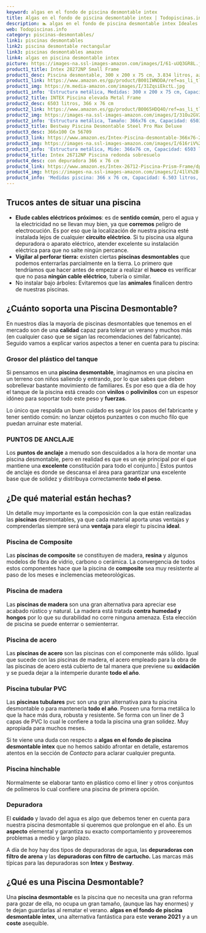 ```yaml
---
keyword: algas en el fondo de piscina desmontable intex
title: Algas en el fondo de piscina desmontable intex | Todopiscinas.info
description: 🏊 algas en el fondo de piscina desmontable intex Ideales para este verano 2021. Aquí puedes comprar algas en el fondo de piscina desmontable intex y comparar con otras similares. No dejes escapar algas en el fondo de piscina desmontable intex a un precio realmente tentador.
web: Todopiscinas.info
category: piscinas-desmontables/
link1: piscinas desmontables
link2: piscina desmontable rectangular
link3: piscinas desmontables amazon
link4: algas en piscina desmontable intex
picture: https://images-na.ssl-images-amazon.com/images/I/61-uUQ3GR8L.jpg
product1_title: Intex 28272NP Small Frame
product1_desc: Piscina desmontable, 300 x 200 x 75 cm, 3.834 litros, azul
product1_link: https://www.amazon.es/gp/product/B001IWNDDA/ref=as_li_tl?ie=UTF8&camp=3638&creative=24630&creativeASIN=B001IWNDDA&linkCode=as2&tag=todopiscinas0e-21&linkId=25b9d647487c889cb6ef56ed63f50ca1
product1_img: https://m.media-amazon.com/images/I/31ZqsiEkctL.jpg
product1_info: 'Estructura metálica, Medidas: 300 x 200 x 75 cm, Capacidad: 3.834 litros, Para 6 personas (+ 6 años), Fácil montaje, Forma rectangular'
product2_title: INTEX Piscina elevada Metal Frame
product2_desc: 6503 litros, 366 x 76 cm
product2_link: https://www.amazon.es/gp/product/B0065HDQ4O/ref=as_li_tl?ie=UTF8&camp=3638&creative=24630&creativeASIN=B0065HDQ4O&linkCode=as2&tag=todopiscinas0e-21&linkId=ed2430e3ba564d3527ee103df33ed7b3
product2_img: https://images-na.ssl-images-amazon.com/images/I/31Ou2GV2SAL.jpg
product2_info: 'Estructura metálica, Tamaño: 366x76 cm, Capacidad: 6503 litros, Forma circular, De 4 a 7 personas (+6 años)'
product3_title: Bestway Piscina Desmontable Steel Pro Max Deluxe
product3_desc: 366x100 Cm 56709
product3_link: https://www.amazon.es/Intex-Piscina-desmontable-366x76-28210NP/dp/B0065HDQ4O?__mk_es_ES=%C3%85M%C3%85%C5%BD%C3%95%C3%91&crid=25UQGV9HG2INI&dchild=1&keywords=piscinas+desmontables&qid=1615854176&sprefix=piscinas+dem%2Caps%2C201&sr=8-5&linkCode=ll1&tag=todopiscinas0e-21&linkId=34f200977c6cbaab1f3f4d9ac0e64755&language=es_ES&ref_=as_li_ss_tl
product3_img: https://images-na.ssl-images-amazon.com/images/I/616riV%2BiY3L.jpg
product3_info: 'Estructura metálica, Mide: 366x76 cm, Capacidad: 6503 litros, De 4 a 7 personas mayores de 6 años, Forma circular, Tecnología Super-Tough'
product4_title: Intex 26712NP Piscina redonda sobresuelo
product4_desc: con depuradora 366 x 76 cm
product4_link: https://www.amazon.es/Intex-26712-Piscina-Prism-Frame/dp/B07FB823GL?__mk_es_ES=%C3%85M%C3%85%C5%BD%C3%95%C3%91&dchild=1&keywords=piscinas+desmontables+con+depuradora&qid=1615936418&sr=8-5&linkCode=ll1&tag=todopiscinas0e-21&linkId=d98699de7830cd471766fa1daa36de34&language=es_ES&ref_=as_li_ss_tl
product4_img: https://images-na.ssl-images-amazon.com/images/I/41lX%2B-YpibL.jpg
product4_info: 'Medidas piscina: 366 x 76 cm, Capacidad: 6.503 litros, Incluye depuradora de cartucha A, Lona resistente triple capa'
---
```




## Trucos antes de situar una piscina



*   **Elude cables eléctricos próximos**: es de **sentido común**, pero el agua y la electricidad no se llevan muy bien, ya que **corremos** peligro de electrocución. Es por eso que la localización de nuestra piscina esté instalada lejos de cualquier **circuito eléctrico**. Si tu piscina usa alguna depuradora o aparato eléctrico, atender excelente su instalación eléctrica para que no salte ningún percance.
*   **Vigilar al perforar tierra:** existen ciertas **piscinas desmontables** que podemos enterrarlas parcialmente en la tierra. Lo primero  que tendríamos que hacer antes de empezar a realizar el **hueco** es verificar que no pasa **ningún cable eléctrico**, tubería o similar.
*   No instalar bajo árboles: Evitaremos que las **animales** finalicen dentro de nuestras piscinas.


## ¿Cuánto soporta una Piscina Desmontable?

En nuestros días la mayoría de piscinas desmontables que tenemos en el mercado son de una **calidad** capaz para tolerar un verano y muchos más (en cualquier caso que se sigan las recomendaciones del fabricante). Seguido vamos a explicar varios aspectos a tener en cuenta para tu piscina:


### Grosor del plástico del tanque

Si pensamos en una **piscina desmontable**, imaginamos en una piscina en un terreno con niños saliendo y entrando, por lo que sabes que deben sobrellevar bastante movimiento de familiares. Es por eso que a día de hoy el tanque de la piscina está creado con **vinilos** o **polivinilos** con un espesor idóneo para soportar todo este peso y **fuerzas**.

Lo único que respalda un	 buen cuidado es seguir los pasos del fabricante y tener sentido común: no lanzar objetos punzantes o con mucho filo que puedan arruinar este material.


### PUNTOS DE ANCLAJE

Los **puntos de anclaje** a menudo son descuidados a la hora de montar una piscina desmontable, pero en realidad es que es un eje principal por el que mantiene una **excelente** constitución para todo el conjunto.| Estos puntos de anclaje es donde se descansa el área para garantizar una excelente base que de solidez y distribuya correctamente **todo el peso**.


## ¿De qué material están hechas?

Un detalle muy importante es la composición con la que están realizadas las **piscinas** desmontables, ya que cada material aporta unas ventajas y comprenderlas siempre será una **ventaja** para elegir tu piscina **ideal**.


### Piscina de Composite

Las **piscinas de composite** se constituyen de madera, **resina** y algunos modelos de fibra de vidrio, carbono o cerámica. La convergencia de todos estos componentes hace que la piscina de **composite** sea muy resistente al paso de los meses e inclemencias meteorológicas.


### Piscina de madera

Las **piscinas de madera** son una gran alternativa para apreciar ese acabado rústico y natural. La madera está tratada **contra humedad y hongos** por lo que su durabilidad no corre ninguna amenaza. Esta elección de piscina se puede enterrar o semienterrar.


### Piscina de acero

Las **piscinas de acero** son las piscinas con el componente más sólido. Igual que sucede con las piscinas de madera, el acero empleado para la obra de las piscinas de acero está cubierto de tal manera que previene su **oxidación** y se pueda dejar a la intemperie durante **todo el año**.


### Piscina tubular PVC

Las **piscinas tubulares** pvc son una gran alternativa para tu piscina desmontable o para mantenerla **todo el año**. Poseen una forma metálica lo que la hace más dura, robusta y resistente. Se forma con un liner de 3 capas de PVC lo cual le confiere a toda la piscina una gran solidez. Muy apropiada para muchos meses.

Si te viene una duda con respecto a **algas en el fondo de piscina desmontable intex** que no hemos sabido afrontar en detalle, estaremos atentos en la sección de _Contacto_ para aclarar cualquier pregunta.


### Piscina hinchable

 Normalmente se elaborar tanto en plástico como el liner y otros conjuntos de polímeros lo cual confiere una piscina de primera opción.


### Depuradora

El **cuidado** y lavado del agua es algo que debemos tener en cuenta para nuestra piscina desmontable si queremos que prolongue en el año. Es un **aspecto** elemental y garantiza su exacto comportamiento y proveeremos problemas a medio y largo plazo.

A día de hoy hay dos tipos de depuradoras de agua, las **depuradoras con filtro de arena** y  las **depuradoras** **con filtro de cartucho.** Las marcas más típicas para las depuradoras son **Intex** y **Bestway**.

<stats-list :link1=link1 :link2=link2 :link3=link3 :link4=link4 :category=category></stats-list>
## ¿Qué es una Piscina Desmontable?

Una **piscina desmontable** es la piscina que no necesita una gran reforma para gozar de ella, no ocupa un gran tamaño, (aunque las hay enormes) y te dejan guardarlas al rematar el verano.  **algas en el fondo de piscina desmontable intex**, una alternativa fantástica para este **verano 2021** y a un **coste** asequible.

<external-banner></external-banner>


<brand-panel :title=product1_title :desc=product1_desc :img=product1_img :link=product1_link></brand-panel>